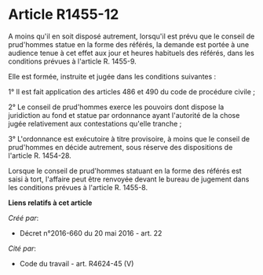 # Article R1455-12

A moins qu'il en soit disposé autrement, lorsqu'il est prévu que le conseil de prud'hommes statue en la forme des référés, la
demande est portée à une audience tenue à cet effet aux jour et heures habituels des référés, dans les conditions prévues à
l'article R. 1455-9. 

Elle est formée, instruite et jugée dans les conditions suivantes : 

1° Il est fait application des articles 486 et 490 du code de procédure civile ; 

2° Le conseil de prud'hommes exerce les pouvoirs dont dispose la juridiction au fond et statue par ordonnance ayant
l'autorité de la chose jugée relativement aux contestations qu'elle tranche ; 

3° L'ordonnance est exécutoire à titre provisoire, à moins que le conseil de prud'hommes en décide autrement, sous réserve
des dispositions de l'article R. 1454-28. 

Lorsque le conseil de prud'hommes statuant en la forme des référés est saisi à tort, l'affaire peut être renvoyée devant le
bureau de jugement dans les conditions prévues à l'article R. 1455-8.

**Liens relatifs à cet article**

_Créé par_:

  - Décret n°2016-660 du 20 mai 2016 - art. 22

_Cité par_:

  - Code du travail - art. R4624-45 (V)
